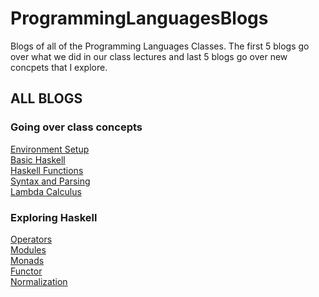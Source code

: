 # ProgrammingLanguagesBlogs
Blogs of all of the Programming Languages Classes. The first 5 blogs go over what we did in our class lectures and last 5 blogs go over new concpets that I explore. 
<h2> ALL BLOGS </h2>
<h3> Going over class concepts </h3>
<a href="BlogOne.md">Environment Setup</a> <br>
<a href="BlogTwo.md">Basic Haskell</a> <br>
<a href="Blog3.md">Haskell Functions</a> <br>
<a href="Blog4.md">Syntax and Parsing</a> <br>
<a href="Blog5.md">Lambda Calculus</a> <br>
<h3> Exploring Haskell </h3>
<a href="Blog6.md">Operators</a> <br>
<a href="Blog7.md">Modules</a> <br>
<a href="Blog8.md">Monads</a> <br>
<a href="Functor.md">Functor</a> <br>
<a href="Noramalization.md">Normalization</a> 

